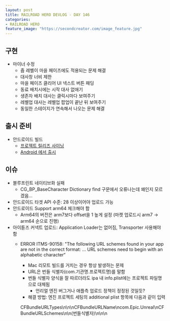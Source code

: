 ```yaml
---
layout: post
title: RAILROAD HERO DEVLOG - DAY 146
categories:
- RAILROAD HERO
feature_image: "https://secondcreator.com/image_feature.jpg"
---
```


## 구현
- 마이너 수정
  - 줌 레벨이 마을 페이즈에도 적용되는 문제 해결
  - 대사창 너비 제한
  - 마을 페이즈 클리어 UI 넥스트 버튼 패딩
  - 동료 배치시에는 시작 대사 없애기
  - 생존자 배치 대사는 클릭시마다 보여주기
  - 레벨업 대사는 레벨업 팝업이 끝난 뒤 보여주기
  - 동일한 스테이지가 연속해서 나오는 문제 해결

## 출시 준비
- 안드로이드 빌드
  - [프로젝트 릴리즈 사이닝](https://docs.unrealengine.com/ko/Platforms/Mobile/Android/DistributionSigning/index.html)
  - [Android 에서 출시](https://docs.unrealengine.com/ko/Platforms/Mobile/Android/ShippingWithAndroid/index.html)
  
## 이슈
- 블루프린트 네이티브화 실패
  - CG_BP_BaseCharacter Dictionary find 구문에서 오류나는데 왜인지 모르겠음…
- 안드로이드 타겟 API 수준: 28 이상이어야 업로드 가능
- 안드로이드 Support arm64 체크해야 함
  - Arm64의 버전은 arm7보다 offset을 1 높게 설정 (마켓 업로드시 arm7 -> arm64 순으로 진행)
- 아이튠즈 커넥트 업로드: Application Loader는 없어짐, Transporter 사용해야 함
  - ERROR ITMS-90158: "The following URL schemes found in your app are not in the correct format: ... URL schemes need to begin with an alphabetic character“
    - Mac 리모트 빌드를 거치는 경우 항상 발생하는 문제
    - URL은 번들 식별자(com.기관명.프로젝트명)를 말함
    - 번들 식별자 양식을 잘 따르더라도 ipa 내 info.plist에는 프로젝트 파일명으로 대체됨
      - 언리얼 엔진 버그거나 애플측 업로드 정책이 정정된 것일듯?
    - 해결 방법: 엔진 프로젝트 세팅의 additional plist 항목에 다음과 같이 입력

    <key>CFBundleURLTypes</key>\n<array>\n<dict>\n<key>CFBundleURLName</key>\n<string>com.Epic.Unreal</string>\n<key>CFBundleURLSchemes</key>\n<array>\n<string>(번들식별자)</string>\n</array>\n</dict>\n</array>
